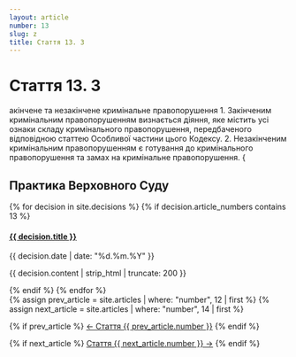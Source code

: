```yaml
---
layout: article
number: 13
slug: z
title: Стаття 13. З
---
```


# Стаття 13. З

акінчене та незакінчене кримінальне правопорушення 1. Закінченим кримінальним правопорушенням визнається діяння, яке містить усі ознаки складу кримінального правопорушення, передбаченого відповідною статтею Особливої частини цього Кодексу. 2. Незакінченим кримінальним правопорушенням є готування до кримінального правопорушення та замах на кримінальне правопорушення. {

## Практика Верховного Суду

<div class="decisions-container">
{% for decision in site.decisions %}
  {% if decision.article_numbers contains 13 %}
    <div class="decision-item">
      <h4><a href="{{ decision.url }}">{{ decision.title }}</a></h4>
      <p class="decision-date">{{ decision.date | date: "%d.%m.%Y" }}</p>
      <p class="decision-excerpt">{{ decision.content | strip_html | truncate: 200 }}</p>
    </div>
  {% endif %}
{% endfor %}
</div>

<div class="article-navigation">
  {% assign prev_article = site.articles | where: "number", 12 | first %}
  {% assign next_article = site.articles | where: "number", 14 | first %}
  
  {% if prev_article %}
    <a href="{{ prev_article.url }}" class="prev-article">← Стаття {{ prev_article.number }}</a>
  {% endif %}
  
  {% if next_article %}
    <a href="{{ next_article.url }}" class="next-article">Стаття {{ next_article.number }} →</a>
  {% endif %}
</div>
